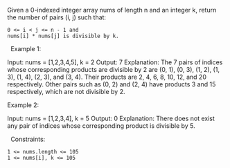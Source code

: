 Given a 0-indexed integer array nums of length n and an integer k, return the number of pairs (i, j) such that:


	0 <= i < j <= n - 1 and
	nums[i] * nums[j] is divisible by k.


 
Example 1:

Input: nums = [1,2,3,4,5], k = 2
Output: 7
Explanation: 
The 7 pairs of indices whose corresponding products are divisible by 2 are
(0, 1), (0, 3), (1, 2), (1, 3), (1, 4), (2, 3), and (3, 4).
Their products are 2, 4, 6, 8, 10, 12, and 20 respectively.
Other pairs such as (0, 2) and (2, 4) have products 3 and 15 respectively, which are not divisible by 2.    


Example 2:

Input: nums = [1,2,3,4], k = 5
Output: 0
Explanation: There does not exist any pair of indices whose corresponding product is divisible by 5.


 
Constraints:


	1 <= nums.length <= 105
	1 <= nums[i], k <= 105


